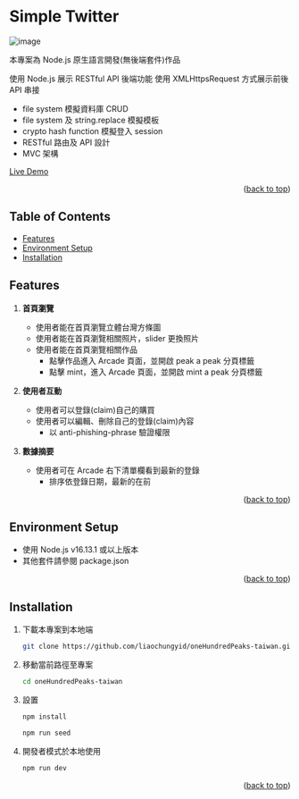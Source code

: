 <div id="top"></div>

# Simple Twitter

![image](https://github.com/liaochungyid/oneHundredPeaks-taiwan/images/cover.png)

本專案為 Node.js 原生語言開發(無後端套件)作品

使用 Node.js 展示 RESTful API 後端功能
使用 XMLHttpsRequest 方式展示前後 API 串接

- file system 模擬資料庫 CRUD
- file system 及 string.replace 模擬模板
- crypto hash function 模擬登入 session
- RESTful 路由及 API 設計
- MVC 架構

[Live Demo](https://tranquil-lake-73390.herokuapp.com/)

<p align="right">(<a href="#top">back to top</a>)</p>

## Table of Contents

- [Features](#features)
- [Environment Setup](#environment-setup)
- [Installation](#installation)

## Features

1. **首頁瀏覽**

   - 使用者能在首頁瀏覽立體台灣方條圖
   - 使用者能在首頁瀏覽相關照片，slider 更換照片
   - 使用者能在首頁瀏覽相關作品
     - 點擊作品進入 Arcade 頁面，並開啟 peak a peak 分頁標籤
     - 點擊 mint，進入 Arcade 頁面，並開啟 mint a peak 分頁標籤

2. **使用者互動**

   - 使用者可以登錄(claim)自己的購買
   - 使用者可以編輯、刪除自己的登錄(claim)內容
     - 以 anti-phishing-phrase 驗證權限

3. **數據摘要**

   - 使用者可在 Arcade 右下清單欄看到最新的登錄
     - 排序依登錄日期，最新的在前

<p align="right">(<a href="#top">back to top</a>)</p>

## Environment Setup

- 使用 Node.js v16.13.1 或以上版本
- 其他套件請參閱 package.json

<p align="right">(<a href="#top">back to top</a>)</p>

## Installation

1. 下載本專案到本地端

   ```bash
   git clone https://github.com/liaochungyid/oneHundredPeaks-taiwan.git
   ```

2. 移動當前路徑至專案

   ```bash
   cd oneHundredPeaks-taiwan
   ```

3. 設置

   ```bash
   npm install
   ```

   ```bash
   npm run seed
   ```

4. 開發者模式於本地使用
   ```bash
   npm run dev
   ```

<p align="right">(<a href="#top">back to top</a>)</p>
